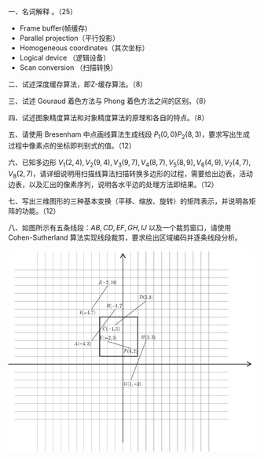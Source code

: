 一、名词解释 。（25）

- Frame buffer(帧缓存)
- Parallel projection（平行投影）
- Homogeneous coordinates（其次坐标）
- Logical device （逻辑设备）
- Scan conversion （扫描转换）



二、试述深度缓存算法，即Z-缓存算法。（8）



三、试述 Gouraud 着色方法与 Phong 着色方法之间的区别。（8）



四、试述图象精度算法和对象精度算法的原理和各自的特点。（8）



五、请使用 Bresenham 中点画线算法生成线段 $P_1(0,0)P_2(8,3)$，要求写出生成过程中像素点的坐标即判别式的值。（12）



六、已知多边形 $V_1(2,4),V_2(9,4),V_3(9,7),V_4(8,7),V_5(8,9),V_6(4,9),V_7(4,7),V_8(2,7)$，请详细说明用扫描线算法扫描转换多边形的过程，需要给出边表，活动边表，以及汇出的像素序列，说明各水平边的处理方法即结果。（12）



七、写出三维图形的三种基本变换（平移、缩放、旋转）的矩阵表示，并说明各矩阵的功能。（12）



八、如图所示有五条线段：$AB,CD,EF,GH,IJ$ 以及一个裁剪窗口，请使用 Cohen-Sutherland 算法实现线段裁剪，要求绘出区域编码并逐条线段分析。

![计算机图形学2013-2014模拟题](计算机图形学2013-2014模拟题.png)
